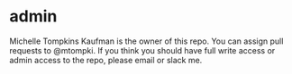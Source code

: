 # admin

Michelle Tompkins Kaufman is the owner of this repo. You can assign pull requests to @mtompki. If you think you should have full write access or admin access to the repo, please email or slack me.
